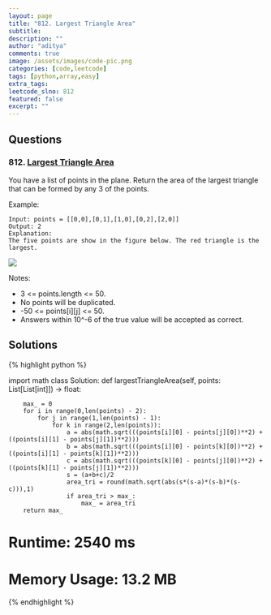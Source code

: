 ```yaml
---
layout: page
title: "812. Largest Triangle Area"
subtitle: 
description: ""
author: "aditya"
comments: true
image: /assets/images/code-pic.png
categories: [code,leetcode]
tags: [python,array,easy]
extra_tags: 
leetcode_slno: 812
featured: false
excerpt: ""
---
```


## Questions

### 812. [Largest Triangle Area](https://leetcode.com/problems/largest-triangle-area/)

You have a list of points in the plane. Return the area of the largest triangle that can be formed by any 3 of the points.

Example:

```
Input: points = [[0,0],[0,1],[1,0],[0,2],[2,0]]
Output: 2
Explanation: 
The five points are show in the figure below. The red triangle is the largest. 
```

<img class="image main" src="{{ '/assets/images/2019-07-16-largest-triangle-area/1027.png' | absolute_url }}">

Notes:

- 3 <= points.length <= 50.
- No points will be duplicated.
- -50 <= points[i][j] <= 50.
- Answers within 10^-6 of the true value will be accepted as correct.

## Solutions

{% highlight python %}

import math
class Solution:
    def largestTriangleArea(self, points: List[List[int]]) -> float:
        
        max_ = 0
        for i in range(0,len(points) - 2):
            for j in range(1,len(points) - 1):
                for k in range(2,len(points)):
                    a = abs(math.sqrt(((points[i][0] - points[j][0])**2) + ((points[i][1] - points[j][1])**2)))
                    b = abs(math.sqrt(((points[i][0] - points[k][0])**2) + ((points[i][1] - points[k][1])**2)))
                    c = abs(math.sqrt(((points[k][0] - points[j][0])**2) + ((points[k][1] - points[j][1])**2)))
                    s = (a+b+c)/2
                    area_tri = round(math.sqrt(abs(s*(s-a)*(s-b)*(s-c))),1)
                    if area_tri > max_:
                        max_ = area_tri
        return max_

# Runtime: 2540 ms
# Memory Usage: 13.2 MB
{% endhighlight %}